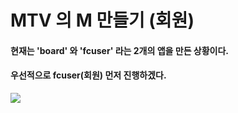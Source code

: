 # MTV 의  M 만들기 (회원)

#### 현재는 'board' 와 'fcuser' 라는 2개의 앱을 만든 상황이다. 
#### 우선적으로 fcuser(회원) 먼저 진행하겠다.

![](https://images.velog.io/images/sh981013s/post/33816de9-e3f3-4482-863c-f5b2f6031b49/image.png)





